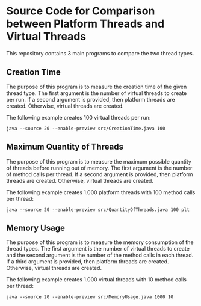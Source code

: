 # Source Code for Comparison between Platform Threads and Virtual Threads

This repository contains 3 main programs to compare the two thread types.

## Creation Time

The purpose of this program is to measure the creation time of the given thread type.
The first argument is the number of virtual threads to create per run.
If a second argument is provided, then platform threads are created.
Otherwise, virtual threads are created.

The following example creates 100 virtual threads per run:
```
java --source 20 --enable-preview src/CreationTime.java 100
```

## Maximum Quantity of Threads

The purpose of this program is to measure the maximum possible quantity of threads before running out of memory.
The first argument is the number of method calls per thread.
If a second argument is provided, then platform threads are created.
Otherwise, virtual threads are created.

The following example creates 1.000 platform threads with 100 method calls per thread:
```
java --source 20 --enable-preview src/QuantityOfThreads.java 100 plt
```

## Memory Usage

The purpose of this program is to measure the memory consumption of the thread types.
The first argument is the number of virtual threads to create and the second argument is the number of the method calls in each thread.
If a third argument is provided, then platform threads are created.
Otherwise, virtual threads are created.

The following example creates 1.000 virtual threads with 10 method calls per thread:
```
java --source 20 --enable-preview src/MemoryUsage.java 1000 10
```
